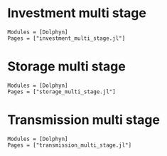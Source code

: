# Investment multi stage
```@autodocs
Modules = [Dolphyn]
Pages = ["investment_multi_stage.jl"]
```

# Storage multi stage
```@autodocs
Modules = [Dolphyn]
Pages = ["storage_multi_stage.jl"]
```

# Transmission multi stage
```@autodocs
Modules = [Dolphyn]
Pages = ["transmission_multi_stage.jl"]
```
